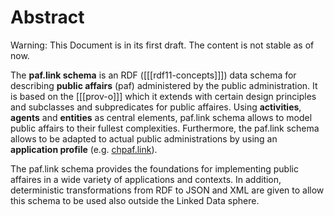 # Abstract

<div class="advisement">

Warning: This Document is in its first draft. The content is not stable as of now.
</div>

The **paf.link schema** is an RDF ([[[rdf11-concepts]]]) data schema for describing **public affairs** (paf) administered by the public administration. It is based on the [[[prov-o]]] which it extends with certain design principles and subclasses and subpredicates for public affaires. Using **activities**, **agents** and **entities** as central elements, paf.link schema allows to model public affairs to their fullest complexities. Furthermore, the paf.link schema allows to be adapted to actual public administrations by using an **application profile** (e.g. [chpaf.link](#chpaf-link)).

The paf.link schema provides the foundations for implementing public affaires in a wide variety of applications and contexts. In addition, deterministic transformations from RDF to JSON and XML are given to allow this schema to be used also outside the Linked Data sphere.
